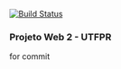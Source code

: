 [![Build Status](https://travis-ci.org/amagno/projeto-web-2.svg?branch=master)](https://travis-ci.org/amagno/projeto-web-2)

### Projeto Web 2 - UTFPR

for commit